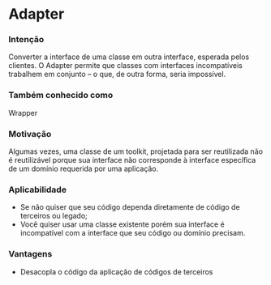 # Adapter

### Intenção
Converter a interface de uma classe em outra interface, esperada pelos clientes. O
Adapter permite que classes com interfaces incompatíveis trabalhem em conjunto –
o que, de outra forma, seria impossível.

### Também conhecido como
Wrapper

### Motivação
Algumas vezes, uma classe de um toolkit, projetada para ser reutilizada não é
reutilizável porque sua interface não corresponde à interface específica de um
domínio requerida por uma aplicação.

### Aplicabilidade
- Se não quiser que seu código dependa diretamente de código de terceiros ou legado;
- Você quiser usar uma classe existente porém sua interface é incompatível com a interface que seu código ou domínio precisam.

### Vantagens
- Desacopla o código da aplicação de códigos de terceiros
